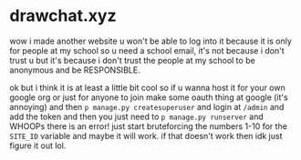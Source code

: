 # drawchat.xyz

wow i made another website u won't be able to log into it because it is only for people at my school so u need a school email, it's not because i don't trust u but it's because i don't trust the people at my school to be anonymous and be RESPONSIBLE.

ok but i think it is at least a little bit cool so if u wanna host it for your own google org or just for anyone to join make some oauth thing at google  (it's annoying) and then `p manage.py createsuperuser` and login at `/admin` and add the token and then you just need to `p manage.py runserver` and WHOOPs there is an error! just start bruteforcing the numbers 1-10 for the `SITE_ID` variable and maybe it will work. if that doesn't work then idk just figure it out lol.
